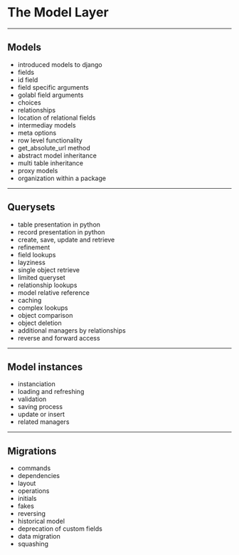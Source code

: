 <!-- bg=white fg=black -->

# The Model Layer

---

## Models

- introduced models to django
- fields
- id field
- field specific arguments
- golabl field arguments
- choices
- relationships
- location of relational fields
- intermediay models
- meta options
- row level functionality
- get_absolute_url method
- abstract model inheritance
- multi table inheritance
- proxy models
- organization within a package

---

## Querysets

- table presentation in python
- record presentation in python
- create, save, update and retrieve
- refinement
- field lookups
- layziness
- single object retrieve
- limited queryset
- relationship lookups
- model relative reference
- caching
- complex lookups
- object comparison
- object deletion
- additional managers by relationships
- reverse and forward access

---

## Model instances

- instanciation
- loading and refreshing
- validation
- saving process
- update or insert
- related managers

---

## Migrations

- commands
- dependencies
- layout
- operations
- initials
- fakes
- reversing
- historical model
- deprecation of custom fields
- data migration
- squashing